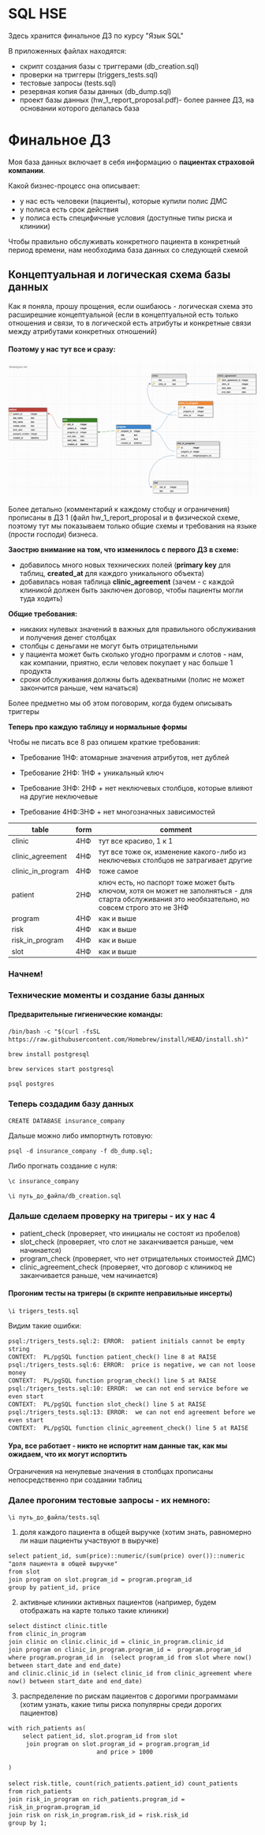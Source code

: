 # SQL HSE

Здесь хранится финальное ДЗ по курсу "Язык SQL"

В приложенных файлах находятся:

- скрипт создания базы c триггерами (db_creation.sql)
- проверки на триггеры (triggers_tests.sql)
- тестовые запросы (tests.sql)
- резервная копия базы данных (db_dump.sql)
- проект базы данных (hw_1_report_proposal.pdf)- более раннее ДЗ, на основании которого делалась база


# **Финальное ДЗ**

Моя база данных включает в себя информацию о **пациентах страховой компании**. 

Какой бизнес-процесс она описывает: 
- у нас есть человеки (пациенты), которые купили полис ДМС
- у полиса есть срок действия
- у полиса есть специфичные условия (доступные типы риска и клиники)

Чтобы правильно обслуживать конкретного пациента в конкретный период времени, нам необходима база данных со следующей схемой

## Концептуальная и логическая схема базы данных

Как я поняла, прошу прощения, если ошибаюсь - логическая схема это расширешние концептуальной (если в концептуальной есть только отношения и связи, то в логической есть атрибуты и конкретные связи между атрибутами конкретных отношений)

#### Поэтому у нас тут все и сразу:
![my_db_schema](https://github.com/wellhereagain/SQL_HSE/blob/main/my_schema.png)


Более детально (комментарий к каждому стобцу и ограничения) прописаны в ДЗ 1 (файл hw_1_report_proposal и в физической схеме, поэтому тут мы показываем только общие схемы и требования на языке (прости господи) бизнеса.


**Заострю внимание на том, что изменилось с первого ДЗ в схеме:**

- добавилось много новых технических полей (**primary key** для таблиц, **created_at** для каждого уникального объекта)
 - добавилась новая таблица **clinic_agreement** (зачем - с каждой клиникой должен быть заключен договор, чтобы пациенты могли туда ходить)

**Общие требования:**

- никаких нулевых значений в важных для правильного обслуживания и получения денег столбцах
- столбцы с деньгами не могут быть отрицательными
- у пациента может быть сколько угодно программ и слотов - нам, как компании, приятно, если человек покупает у нас больше 1 продукта
- сроки обслуживания должны быть адекватными (полис не может закончится раньше, чем начаться)

Более предметно мы об этом поговорим, когда будем описывать триггеры


**Теперь про каждую таблицу и нормальные формы**

Чтобы не писать все 8 раз опишем краткие требования:

- Требование 1НФ: атомарные значения атрибутов, нет дублей

- Требование 2НФ: 1НФ + уникальный ключ

- Требование 3НФ: 2НФ + нет неключевых столбцов, которые влияют на другие неключевые

- Требование 4НФ:3НФ + нет многозначных зависимостей 

|table|form|comment|
|----|----|----|
|clinic|4НФ|тут все красиво, 1 к 1|
|clinic_agreement|4НФ|тут все тоже ок, изменение какого-либо из неключевых столбцов не затрагивает другие|
|clinic_in_program|4НФ|тоже самое|
|patient|2НФ |ключ есть, но паспорт тоже может быть ключом, хотя он может не заполняться - для старта обслуживания это необязательно, но совсем строго это не 3НФ|
|program|4НФ|как и выше|
|risk|4НФ |как и выше|
|risk_in_program|4НФ|как и выше|
|slot|4НФ|как и выше|


### Начнем!

### Технические моменты и создание базы данных

#### Предварительные гигиенические команды: 

```
/bin/bash -c "$(curl -fsSL https://raw.githubusercontent.com/Homebrew/install/HEAD/install.sh)"
```
```
brew install postgresql
```
```
brew services start postgresql
```
```
psql postgres
```

### Теперь создадим базу данных
```
CREATE DATABASE insurance_company
```

Дальше можно либо импортнуть готовую:
```
psql -d insurance_company -f db_dump.sql;

```
Либо прогнать создание с нуля:

```
\c insurance_company

```
```
\i путь_до_файла/db_creation.sql

```

### Дальше сделаем проверку на тригеры - их у нас 4
 - patient_check (проверяет, что инициалы не состоят из пробелов)
 - slot_check (проверяет, что слот не заканчивается раньше, чем начинается)
 - program_check (проверяет, что нет отрицательных стоимостей ДМС)
 - clinic_agreement_check (проверяет, что договор с клиникоq не заканчивается раньше, чем начинается)

#### Прогоним тесты на тригеры (в скрипте неправильные инсерты)
```
\i trigers_tests.sql
```

Видим такие ошибки:
```
psql:/trigers_tests.sql:2: ERROR:  patient initials cannot be empty string
CONTEXT:  PL/pgSQL function patient_check() line 8 at RAISE
psql:/trigers_tests.sql:6: ERROR:  price is negative, we can not loose money
CONTEXT:  PL/pgSQL function program_check() line 5 at RAISE
psql:/trigers_tests.sql:10: ERROR:  we can not end service before we even start
CONTEXT:  PL/pgSQL function slot_check() line 5 at RAISE
psql:/trigers_tests.sql:13: ERROR:  we can not end agreement before we even start
CONTEXT:  PL/pgSQL function clinic_agreement_check() line 5 at RAISE
```

#### Ура, все работает - никто не испортит нам данные так, как мы ожидаем, что их могут испортить

Ограничения на ненулевые значения в столбцах прописаны непосредственно при создании таблиц

### Далее прогоним тестовые запросы - их немного: 

```
\i путь_до_файла/tests.sql
```

1) доля каждого пациента в общей выручке (хотим знать, равномерно ли наши пациенты участвуют в выручке)

```
select patient_id, sum(price)::numeric/(sum(price) over())::numeric "доля пациента в общей выручке"
from slot
join program on slot.program_id = program.program_id
group by patient_id, price
```

2) активные клиники активных пациентов (например, будем отображать на карте только такие клиники)
```
select distinct clinic.title
from clinic_in_program
join clinic on clinic.clinic_id = clinic_in_program.clinic_id
join program on clinic_in_program.program_id =  program.program_id
where program.program_id in  (select program_id from slot where now() between start_date and end_date)
and clinic.clinic_id in (select clinic_id from clinic_agreement where now() between start_date and end_date)
```


3)  распределение по рискам  пациентов с дорогими программами (хотим узнать, какие типы риска популярны среди дорогих пациентов)
```
with rich_patients as(
    select patient_id, slot.program_id from slot
     join program on slot.program_id = program.program_id
                         and price > 1000

)

select risk.title, count(rich_patients.patient_id) count_patients
from rich_patients
join risk_in_program on rich_patients.program_id = risk_in_program.program_id
join risk on risk_in_program.risk_id = risk.risk_id
group by 1;
```

